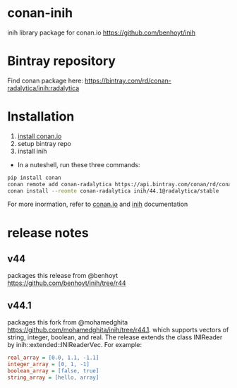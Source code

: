 # conan-inih
inih library package for conan.io https://github.com/benhoyt/inih

# Bintray repository
Find conan package here: https://bintray.com/rd/conan-radalytica/inih:radalytica

# Installation 
1. [install conan.io](https://docs.conan.io/en/latest/installation.html) 
2. setup bintray repo
3. install inih
* In a nuteshell, run these three commands:
```bash
pip install conan
conan remote add conan-radalytica https://api.bintray.com/conan/rd/conan-radalytica
conan install --reomte conan-radalytica inih/44.1@radalytica/stable
```

For more inormation, refer to [conan.io](https://docs.conan.io/en/latest/) and [inih](https://github.com/mohamedghita/inih/tree/r44.1) documentation

# release notes
## v44 
packages this release from @benhoyt https://github.com/benhoyt/inih/tree/r44
## v44.1
packages this fork from @mohamedghita https://github.com/mohamedghita/inih/tree/r44.1. which supports vectors of string, integer, boolean, and real. The release extends the class INIReader by inih::extended::INIReaderVec.
For example:
```ini
real_array = [0.0, 1.1, -1.1]
integer_array = [0, 1, -1]
boolean_array = [false, true]
string_array = [hello, array]
```
